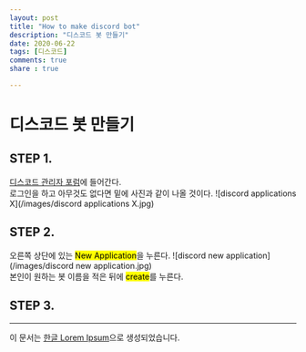 ```yaml
---
layout: post
title: "How to make discord bot"
description: "디스코드 봇 만들기"
date: 2020-06-22
tags: [디스코드]
comments: true
share : true

---
```

# 디스코드 봇 만들기
## STEP 1.

[디스코드 관리자 포럼](https://discord.com/developers/applications)에 들어간다.<br>
로그인을 하고 아무것도 없다면 밑에 사진과 같이 나올 것이다.
![discord applications X](/images/discord applications X.jpg)

## STEP 2.

오른쪽 상단에 있는 <mark>New Application</mark>을 누른다.
![discord new application](/images/discord new application.jpg)<br>
본인이 원하는 봇 이름을 적은 뒤에 <mark>create</mark>를 누른다.

## STEP 3.

--- 

이 문서는 [한글 Lorem Ipsum](http://guny.kr/stuff/klorem/)으로 생성되었습니다.
